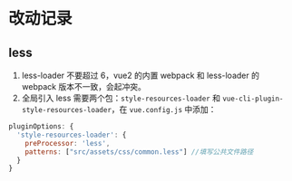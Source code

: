 # 改动记录

## less

1. less-loader 不要超过 6，vue2 的内置 webpack 和 less-loader 的 webpack 版本不一致，会起冲突。
2. 全局引入 less 需要两个包：`style-resources-loader` 和 `vue-cli-plugin-style-resources-loader`，在 `vue.config.js` 中添加：

```js
pluginOptions: {
  'style-resources-loader': {
    preProcessor: 'less',
    patterns: ["src/assets/css/common.less"] //填写公共文件路径
  }
}
```
